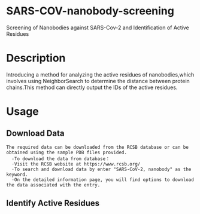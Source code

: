 # SARS-COV-nanobody-screening
Screening of Nanobodies against SARS-Cov-2 and Identification of Active Residues
# Description
 Introducing a method for analyzing the active residues of nanobodies,which involves using NeighborSearch to determine the distance between protein chains.This method can directly output the IDs of the active residues.
# Usage
  ## Download Data
    The required data can be downloaded from the RCSB database or can be obtained using the sample PDB files provided.
      -To download the data from database：
      ·Visit the RCSB website at https://www.rcsb.org/
      ·To search and download data by enter "SARS-CoV-2, nanobody" as the keyword.
      ·On the detailed information page, you will find options to download the data associated with the entry.
   
  ## Identify Active Residues

